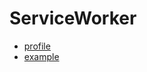 # ServiceWorker

- [profile](./service-worker/profile.md)
- [example](./service-worker/example.md)

